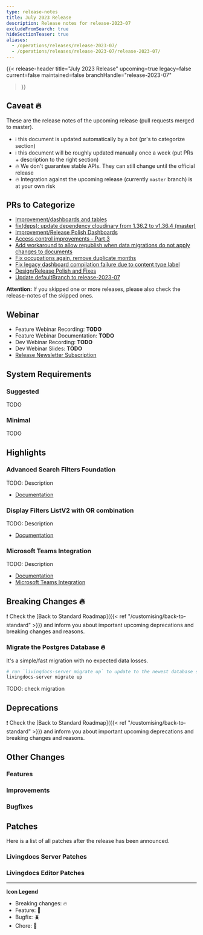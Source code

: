 ```yaml
---
type: release-notes
title: July 2023 Release
description: Release notes for release-2023-07
excludeFromSearch: true
hideSectionTeaser: true
aliases:
  - /operations/releases/release-2023-07/
  - /operations/releases/release-2023-07/release-2023-07/
---
```


{{< release-header
  title="July 2023 Release"
  upcoming=true
  legacy=false
  current=false
  maintained=false
  branchHandle="release-2023-07"
>}}

## Caveat :fire:

These are the release notes of the upcoming release (pull requests merged to master).

- :information_source: this document is updated automatically by a bot (pr's to categorize section)
- :information_source: this document will be roughly updated manually once a week (put PRs + description to the right section)
- :fire: We don't guarantee stable APIs. They can still change until the official release
- :fire: Integration against the upcoming release (currently `master` branch) is at your own risk

## PRs to Categorize
* [Improvement/dashboards and tables](https://github.com/livingdocsIO/livingdocs-editor/pull/6754)
* [fix(deps): update dependency cloudinary from 1.36.2 to v1.36.4 (master)](https://github.com/livingdocsIO/livingdocs-server/pull/5660)
* [Improvement/Release Polish Dashboards](https://github.com/livingdocsIO/livingdocs-editor/pull/6775)
* [Access control improvements - Part 3](https://github.com/livingdocsIO/livingdocs-server/pull/5657)
* [Add workaround to allow republish when data migrations do not apply changes to documents](https://github.com/livingdocsIO/livingdocs-server/pull/5653)
* [Fix occupations again, remove duplicate months](https://github.com/livingdocsIO/livingdocs-server/pull/5652)
* [Fix legacy dashboard compilation failure due to content type label](https://github.com/livingdocsIO/livingdocs-editor/pull/6773)
* [Design/Release Polish and Fixes](https://github.com/livingdocsIO/livingdocs-editor/pull/6771)
* [Update defaultBranch to release-2023-07](https://github.com/livingdocsIO/livingdocs-editor/pull/6770)


**Attention:** If you skipped one or more releases, please also check the release-notes of the skipped ones.

## Webinar

* Feature Webinar Recording: **TODO**
* Feature Webinar Documentation: **TODO**
* Dev Webinar Recording: **TODO**
* Dev Webinar Slides: **TODO**
* [Release Newsletter Subscription](https://confirmsubscription.com/h/j/61B064416E79453D)

## System Requirements

### Suggested

TODO

### Minimal

TODO


## Highlights

### Advanced Search Filters Foundation

TODO: Description

* [Documentation](TODO)


### Display Filters ListV2 with OR combination

TODO: Description

* [Documentation](TODO)

### Microsoft Teams Integration

TODO: Description

* [Documentation](TODO)
* [Microsoft Teams Integration](https://github.com/livingdocsIO/livingdocs-server/pull/4408)


## Breaking Changes :fire:

:exclamation: Check the [Back to Standard Roadmap]({{< ref "/customising/back-to-standard" >}}) and inform you about important upcoming deprecations and breaking changes and reasons.

### Migrate the Postgres Database :fire:

It's a simple/fast migration with no expected data losses.

```sh
# run `livingdocs-server migrate up` to update to the newest database scheme
livingdocs-server migrate up
```

TODO: check migration

## Deprecations

:exclamation: Check the [Back to Standard Roadmap]({{< ref "/customising/back-to-standard" >}}) and inform you about important upcoming deprecations and breaking changes and reasons.


## Other Changes

### Features

### Improvements

### Bugfixes


## Patches

Here is a list of all patches after the release has been announced.

### Livingdocs Server Patches

### Livingdocs Editor Patches


  ---
  **Icon Legend**
  * Breaking changes: :fire:
  * Feature: :gift:
  * Bugfix: :beetle:
  * Chore: :wrench:
